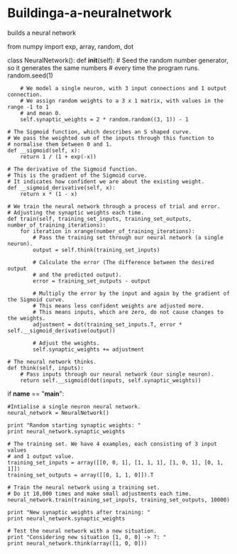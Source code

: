 # Buildinga-a-neuralnetwork
builds a neural network



from numpy import exp, array, random, dot


class NeuralNetwork():
    def __init__(self):
        # Seed the random number generator, so it generates the same numbers
        # every time the program runs.
        random.seed(1)

        # We model a single neuron, with 3 input connections and 1 output connection.
        # We assign random weights to a 3 x 1 matrix, with values in the range -1 to 1
        # and mean 0.
        self.synaptic_weights = 2 * random.random((3, 1)) - 1

    # The Sigmoid function, which describes an S shaped curve.
    # We pass the weighted sum of the inputs through this function to
    # normalise them between 0 and 1.
    def __sigmoid(self, x):
        return 1 / (1 + exp(-x))

    # The derivative of the Sigmoid function.
    # This is the gradient of the Sigmoid curve.
    # It indicates how confident we are about the existing weight.
    def __sigmoid_derivative(self, x):
        return x * (1 - x)

    # We train the neural network through a process of trial and error.
    # Adjusting the synaptic weights each time.
    def train(self, training_set_inputs, training_set_outputs, number_of_training_iterations):
        for iteration in xrange(number_of_training_iterations):
            # Pass the training set through our neural network (a single neuron).
            output = self.think(training_set_inputs)

            # Calculate the error (The difference between the desired output
            # and the predicted output).
            error = training_set_outputs - output

            # Multiply the error by the input and again by the gradient of the Sigmoid curve.
            # This means less confident weights are adjusted more.
            # This means inputs, which are zero, do not cause changes to the weights.
            adjustment = dot(training_set_inputs.T, error * self.__sigmoid_derivative(output))

            # Adjust the weights.
            self.synaptic_weights += adjustment

    # The neural network thinks.
    def think(self, inputs):
        # Pass inputs through our neural network (our single neuron).
        return self.__sigmoid(dot(inputs, self.synaptic_weights))


if __name__ == "__main__":

    #Intialise a single neuron neural network.
    neural_network = NeuralNetwork()

    print "Random starting synaptic weights: "
    print neural_network.synaptic_weights

    # The training set. We have 4 examples, each consisting of 3 input values
    # and 1 output value.
    training_set_inputs = array([[0, 0, 1], [1, 1, 1], [1, 0, 1], [0, 1, 1]])
    training_set_outputs = array([[0, 1, 1, 0]]).T

    # Train the neural network using a training set.
    # Do it 10,000 times and make small adjustments each time.
    neural_network.train(training_set_inputs, training_set_outputs, 10000)

    print "New synaptic weights after training: "
    print neural_network.synaptic_weights

    # Test the neural network with a new situation.
    print "Considering new situation [1, 0, 0] -> ?: "
    print neural_network.think(array([1, 0, 0]))
